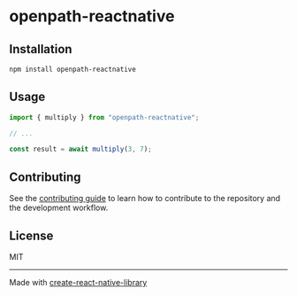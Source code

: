 # openpath-reactnative
 
## Installation

```sh
npm install openpath-reactnative
```

## Usage

```js
import { multiply } from "openpath-reactnative";

// ...

const result = await multiply(3, 7);
```

## Contributing

See the [contributing guide](CONTRIBUTING.md) to learn how to contribute to the repository and the development workflow.

## License

MIT

---

Made with [create-react-native-library](https://github.com/callstack/react-native-builder-bob)
